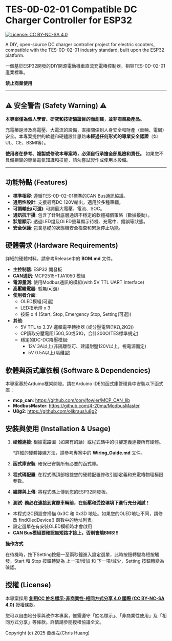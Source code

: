 # TES-0D-02-01 Compatible DC Charger Controller for ESP32

[![License: CC BY-NC-SA 4.0](https://img.shields.io/badge/License-CC%20BY--NC--SA%204.0-lightgrey.svg)](https://creativecommons.org/licenses/by-nc-sa/4.0/)

A DIY, open-source DC charger controller project for electric scooters, compatible with the TES-0D-02-01 industry standard, built upon the ESP32 platform.

一個基於ESP32開發的DIY開源電動機車直流充電樁控制器，相容TES-0D-02-01產業標準。

**禁止商業使用**

---

## ⚠️ 安全警告 (Safety Warning) ⚠️

**本專案僅為個人學習、研究和技術驗證目的而創建，並非商業級產品。**

充電樁是涉及高電壓、大電流的設備，直接關係到人身安全和財產（車輛、電網）安全。本專案提供的軟體和硬體設計思路**未經過任何形式的專業安全認證**（如UL、CE、BSMI等）。

**使用者在參考、複製或修改本專案時，必須自行承擔全部風險和責任。** 如果您不具備相關的專業電氣知識和技能，請勿嘗試製作或使用本設備。

---

## 功能特點 (Features)

*   **標準相容**: 遵循TES-0D-02-01標準的CAN Bus通訊協議。
*   **通用性設計**: 支援最高DC 120V輸出，適用於多種車輛。
*   **可調輸出(可選)**: 可調最大電壓、電流、SOC。
*   **通訊抗干擾**: 包含了針對底層通訊不穩定的軟體補償策略（數據擾動）。
*   **狀態顯示**: 透過LED燈及OLED螢幕顯示待機、充電中、錯誤等狀態。
*   **安全保護**: 包含基礎的狀態機安全檢查和緊急停止功能。

## 硬體需求 (Hardware Requirements)

詳細的硬體材料，請參考Release中的 **BOM.md** 文件。

*   **主控制器**: ESP32 開發板
*   **CAN通訊**: MCP2515+TJA1050 模組
*   **電源量測**: 使用Modbus通訊的模組(with 5V TTL UART Interface)
*   **高壓繼電器**: 暫無(可選) 
*   **使用者介面**:
    *   OLED模組(可選)   
    *   LED指示燈 x 3
    *   按鈕 x 4 (Start, Stop, Emergency Stop, Setting(可選))
*   **其他**:
    *   5V TTL to 3.3V 邏輯電平轉換器 (或分壓電阻(1KΩ,2KΩ))
    *   CP讀取分壓電阻150Ω,50或51Ω，合計200Ω(TES標準規定)
    *   穩定的DC-DC降壓模組:
        *   12V 3A以上(非隔離型可、建議耐壓120V以上，視電源而定)
        *   5V 0.5A以上(隔離型)
## 軟體與函式庫依賴 (Software & Dependencies)

本專案基於Arduino框架開發。請在Arduino IDE的函式庫管理員中安裝以下函式庫：

*   **mcp_can**: https://github.com/coryjfowler/MCP_CAN_lib
*   **ModbusMaster**: https://github.com/4-20ma/ModbusMaster
*   **U8g2**: https://github.com/olikraus/u8g2 
## 安裝與使用 (Installation & Usage)

1.  **硬體連接**: 根據電路圖（如果有的話）或程式碼中的引腳定義連接所有硬體。
   
    *詳細的硬體接線方法，請參考專案中的 **Wiring_Guide.md** 文件。
    
2.  **函式庫安裝**: 確保已安裝所有必要的函式庫。
3.  **程式碼配置**: 在程式碼頂部根據您的硬體配置修改引腳定義和充電樁物理極限參數。
4.  **編譯與上傳**: 將程式碼上傳到您的ESP32開發板。
5.  **測試**: **務必在連接到實際車輛前，在低壓和受控環境下進行充分測試！**

*  本程式I2C預設會掃描 0x3C 和 0x3D 地址。如果您的OLED地址不同，請修改 findOledDevice() 函數中的地址列表。
*  設定選單在有安裝OLED模組時才會啟用
*  **CAN Bus模組要確認無短路才接上，否則會燒BMS!!!**
  
**操作方式**

在待機時，按下Setting按鈕一至兩秒鐘進入設定選單，此時按鈕轉變為短按觸發，Start 和 Stop 按鈕轉變為 上一項/增加 和 下一項/減少，Setting 按鈕轉變為 確認。

## 授權 (License)

本專案採用 **[創用CC 姓名標示-非商業性-相同方式分享 4.0 國際 (CC BY-NC-SA 4.0)](https://creativecommons.org/licenses/by-nc-sa/4.0/deed.zh_TW)** 授權條款。

您可以自由地分享與改作本專案，惟需遵守「姓名標示」、「非商業性使用」及「相同方式分享」等條款。詳情請參閱授權協議全文。

Copyright (c) 2025 黃丞左(Chris Huang)
